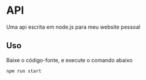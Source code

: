# API

Uma api escrita em node.js para meu website pessoal

## Uso

Baixe o código-fonte, e execute o comando abaixo

```bash
npm run start
```
